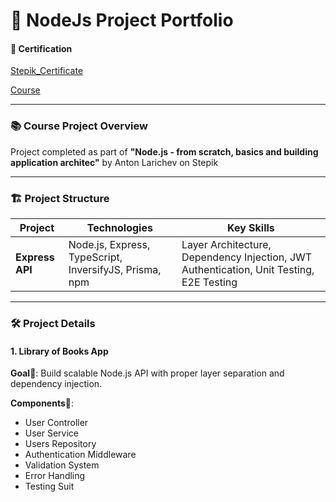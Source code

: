 # 🎨 NodeJs Project Portfolio 

#### 📜 Certification
[Stepik_Certificate](https://stepik.org/cert/2931850?lang=en)

[Course](https://stepik.org/course/105538/info)

---

### 📚 Course Project Overview

Project completed as part of **"Node.js - from scratch, basics and building application architec"**
by Anton Larichev on Stepik

---

### 🏗️ Project Structure

| Project                  | Technologies                             | Key Skills   
|--------------------------|------------------------------------------|----------------------------------------------------------------| 
| **Express API**    | Node.js, Express, TypeScript, InversifyJS, Prisma, npm | Layer Architecture, Dependency Injection, JWT Authentication, Unit Testing, E2E Testing  |
                                                                                           
---

### 🛠️ Project Details

#### 1. Library of Books App
**Goal**🎯: Build scalable Node.js API with proper layer separation and dependency injection.

**Components**🧩:
- User Controller
- User Service
- Users Repository
- Authentication Middleware
- Validation System
- Error Handling
- Testing Suit

 

